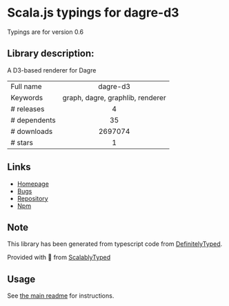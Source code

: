 
# Scala.js typings for dagre-d3

Typings are for version 0.6

## Library description:
A D3-based renderer for Dagre

|                    |                 |
| ------------------ | :-------------: |
| Full name          | dagre-d3 |
| Keywords           | graph, dagre, graphlib, renderer |
| # releases         | 4 |
| # dependents       | 35 |
| # downloads        | 2697074 |
| # stars            | 1 |

## Links
- [Homepage](https://github.com/dagrejs/dagre-d3#readme)
- [Bugs](https://github.com/dagrejs/dagre-d3/issues)
- [Repository](https://github.com/dagrejs/dagre-d3)
- [Npm](https://www.npmjs.com/package/dagre-d3)
    


## Note
This library has been generated from typescript code from [DefinitelyTyped](https://definitelytyped.org).

Provided with :purple_heart: from [ScalablyTyped](https://github.com/oyvindberg/ScalablyTyped)

## Usage
See [the main readme](../../readme.md) for instructions.


